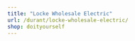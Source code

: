 ```yaml
---
title: "Locke Wholesale Electric"
url: /durant/locke-wholesale-electric/
shop: doityourself
---
```

